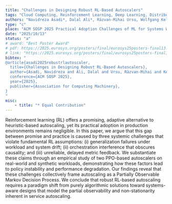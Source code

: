 ```yaml
---
title: "Challenges in Designing Robust RL-Based Autoscalers"
tags: "Cloud Computing, Reinforcement Learning, Deep Learning, Distributed Systems, Adversarial Benchmarking, Containers, Orchestration, Scalability,  Anti-Patterns, Microservices, Autoscaling, ML Applications, Performance Evaluation, Resource Allocation, Partial Observability, Non-Stationary Environments"
authors: "Navidreza Asadi*, Dalal Ali*, Răzvan-Mihai Ursu, Wolfgang Kellerer"
type: "c"
place: "ACM SOSP 2025 Practical Adoption Challenges of ML for Systems Workshop (SOSP-PACMI '25)"
date: "2025/10/13"
status: "a"
# award: "Best Poster Award"
# pdf: https://2025.eurosys.org/posters/final/eurosys25posters-final13.pdf
# link: "https://2025.eurosys.org/posters/final/eurosys25posters-final13.pdf"
bibtex: "
@article{asadi2025robustrlautoscaler,   
  title={Challenges in Designing Robust RL-Based Autoscalers},
  author={Asadi, Navidreza and Ali, Dalal and Ursu, Răzvan-Mihai and Kellerer, Wolfgang},
  conference={ACM SOSP 2025},
  year={2025},
  publisher={Association for Computing Machinery},
}
"
misc:
    - title: "* Equal Contribution"
---
```

Reinforcement learning (RL) offers a promising, adaptive alternative to heuristic-based autoscaling, yet its practical adoption in production environments remains negligible. In this paper, we argue that this gap between promise and practice is caused by three systemic challenges that violate fundamental RL assumptions: (i) generalization failures under workload and system drift; (ii) orchestration interference that obscures causality; and (iii) unreliable, delayed metric feedback. We substantiate these claims through an empirical study of two PPO-based autoscalers on real-world and synthetic workloads, demonstrating how these factors lead to policy instability and performance degradation. Our findings reveal that these challenges collectively frame autoscaling as a Partially Observable Markov Decision Process. We conclude that robust RL-based autoscaling requires a paradigm shift from purely algorithmic solutions toward systems-aware designs that model the partial observability and non-stationarity inherent in service autoscaling.

